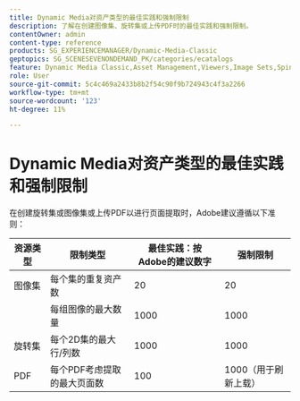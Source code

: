 ```yaml
---
title: Dynamic Media对资产类型的最佳实践和强制限制
description: 了解在创建图像集、旋转集或上传PDF时的最佳实践和强制限制。
contentOwner: admin
content-type: reference
products: SG_EXPERIENCEMANAGER/Dynamic-Media-Classic
geptopics: SG_SCENESEVENONDEMAND_PK/categories/ecatalogs
feature: Dynamic Media Classic,Asset Management,Viewers,Image Sets,Spin Sets,eCatalog
role: User
source-git-commit: 5c4c469a2433b8b2f54c90f9b724943c4f3a2266
workflow-type: tm+mt
source-wordcount: '123'
ht-degree: 11%

---
```



# Dynamic Media对资产类型的最佳实践和强制限制

在创建旋转集或图像集或上传PDF以进行页面提取时，Adobe建议遵循以下准则：

| 资源类型 | 限制类型 | 最佳实践：按Adobe的建议数字 | 强制限制 |
| --- | --- | --- | --- |
| 图像集 | 每个集的重复资产数 | 20 | 20 |
|  | 每组图像的最大数量 | 1000 | 1000 |
| 旋转集 | 每个2D集的最大行/列数 | 1000 | 1000 |
| PDF | 每个PDF考虑提取的最大页面数 | 100 | 1000（用于刷新上载） |